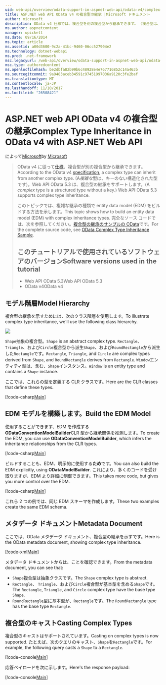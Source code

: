 ```yaml
---
uid: web-api/overview/odata-support-in-aspnet-web-api/odata-v4/complex-type-inheritance-in-odata-v4
title: ASP.NET web API OData v4 の複合型の継承 |Microsoft ドキュメント
author: microsoft
description: OData v4 仕様では、複合型を別の複合型から継承できます。 (複合型は、キーがない場合は構造化型です)。Web API しています.
ms.author: aspnetcontent
manager: wpickett
ms.date: 09/16/2014
ms.topic: article
ms.assetid: a00d3600-9c2a-41bc-9460-06cc527904e2
ms.technology: dotnet-webapi
ms.prod: .net-framework
msc.legacyurl: /web-api/overview/odata-support-in-aspnet-web-api/odata-v4/complex-type-inheritance-in-odata-v4
msc.type: authoredcontent
ms.openlocfilehash: be2dbfa82b99b6c48928e4e767716852c14a463b
ms.sourcegitcommit: 9a9483aceb34591c97451997036a9120c3fe2baf
ms.translationtype: MT
ms.contentlocale: ja-JP
ms.lasthandoff: 11/10/2017
ms.locfileid: "26508421"
---
```

<a name="complex-type-inheritance-in-odata-v4-with-aspnet-web-api"></a><span data-ttu-id="19864-104">ASP.NET web API OData v4 の複合型の継承</span><span class="sxs-lookup"><span data-stu-id="19864-104">Complex Type Inheritance in OData v4 with ASP.NET Web API</span></span>
====================
<span data-ttu-id="19864-105">によって[Microsoft](https://github.com/microsoft)</span><span class="sxs-lookup"><span data-stu-id="19864-105">by [Microsoft](https://github.com/microsoft)</span></span>

> <span data-ttu-id="19864-106">OData v4 に従って[仕様](http://www.odata.org/documentation/odata-version-4-0/)、複合型が別の複合型から継承できます。</span><span class="sxs-lookup"><span data-stu-id="19864-106">According to the OData v4 [specification](http://www.odata.org/documentation/odata-version-4-0/), a complex type can inherit from another complex type.</span></span> <span data-ttu-id="19864-107">(A*複雑な*型は、キーのない構造化された型です)。Web API OData 5.3 は、複合型の継承をサポートします。</span><span class="sxs-lookup"><span data-stu-id="19864-107">(A *complex* type is a structured type without a key.) Web API OData 5.3 supports complex type inheritance.</span></span>
> 
> <span data-ttu-id="19864-108">このトピックでは、複雑な継承の種類で entity data model (EDM) をビルドする方法を示します。</span><span class="sxs-lookup"><span data-stu-id="19864-108">This topic shows how to build an entity data model (EDM) with complex inheritance types.</span></span> <span data-ttu-id="19864-109">完全なソース コードでは、次を参照してください。[複合型の継承のサンプルの OData](http://aspnet.codeplex.com/sourcecontrol/latest#Samples/WebApi/OData/v4/ODataComplexTypeInheritanceSample/ReadMe.txt)です。</span><span class="sxs-lookup"><span data-stu-id="19864-109">For the complete source code, see [OData Complex Type Inheritance Sample](http://aspnet.codeplex.com/sourcecontrol/latest#Samples/WebApi/OData/v4/ODataComplexTypeInheritanceSample/ReadMe.txt).</span></span>
> 
> ## <a name="software-versions-used-in-the-tutorial"></a><span data-ttu-id="19864-110">このチュートリアルで使用されているソフトウェアのバージョン</span><span class="sxs-lookup"><span data-stu-id="19864-110">Software versions used in the tutorial</span></span>
> 
> 
> - <span data-ttu-id="19864-111">Web API OData 5.3</span><span class="sxs-lookup"><span data-stu-id="19864-111">Web API OData 5.3</span></span>
> - <span data-ttu-id="19864-112">OData v4</span><span class="sxs-lookup"><span data-stu-id="19864-112">OData v4</span></span>


## <a name="model-hierarchy"></a><span data-ttu-id="19864-113">モデル階層</span><span class="sxs-lookup"><span data-stu-id="19864-113">Model Hierarchy</span></span>

<span data-ttu-id="19864-114">複合型の継承を示すためには、次のクラス階層を使用します。</span><span class="sxs-lookup"><span data-stu-id="19864-114">To illustrate complex type inheritance, we'll use the following class hierarchy.</span></span>

![](complex-type-inheritance-in-odata-v4/_static/image1.png)

<span data-ttu-id="19864-115">`Shape`抽象の複合型。</span><span class="sxs-lookup"><span data-stu-id="19864-115">`Shape` is an abstract complex type.</span></span> <span data-ttu-id="19864-116">`Rectangle`、 `Triangle`、および`Circle`複合型から派生`Shape`、および`RoundRectangle`から派生した`Rectangle`です。</span><span class="sxs-lookup"><span data-stu-id="19864-116">`Rectangle`, `Triangle`, and `Circle` are complex types derived from `Shape`, and `RoundRectangle` derives from `Rectangle`.</span></span> <span data-ttu-id="19864-117">`Window`エンティティ型は、含む、`Shape`インスタンス。</span><span class="sxs-lookup"><span data-stu-id="19864-117">`Window` is an entity type and contains a `Shape` instance.</span></span>

<span data-ttu-id="19864-118">ここでは、これらの型を定義する CLR クラスです。</span><span class="sxs-lookup"><span data-stu-id="19864-118">Here are the CLR classes that define these types.</span></span>

[!code-csharp[Main](complex-type-inheritance-in-odata-v4/samples/sample1.cs)]

## <a name="build-the-edm-model"></a><span data-ttu-id="19864-119">EDM モデルを構築します。</span><span class="sxs-lookup"><span data-stu-id="19864-119">Build the EDM Model</span></span>

<span data-ttu-id="19864-120">使用することができます、EDM を作成する**ODataConventionModelBuilder**CLR 型から継承関係を推測します。</span><span class="sxs-lookup"><span data-stu-id="19864-120">To create the EDM, you can use **ODataConventionModelBuilder**, which infers the inheritance relationships from the CLR types.</span></span>

[!code-csharp[Main](complex-type-inheritance-in-odata-v4/samples/sample2.cs)]

<span data-ttu-id="19864-121">ビルドすることも、EDM、明示的に使用する**ため**です。</span><span class="sxs-lookup"><span data-stu-id="19864-121">You can also build the EDM explicitly, using **ODataModelBuilder**.</span></span> <span data-ttu-id="19864-122">これにより、多くのコードを受け取りますが、EDM より詳細に制御できます。</span><span class="sxs-lookup"><span data-stu-id="19864-122">This takes more code, but gives you more control over the EDM.</span></span>

[!code-csharp[Main](complex-type-inheritance-in-odata-v4/samples/sample3.cs)]

<span data-ttu-id="19864-123">これら 2 つの例では、同じ EDM スキーマを作成します。</span><span class="sxs-lookup"><span data-stu-id="19864-123">These two examples create the same EDM schema.</span></span>

## <a name="metadata-document"></a><span data-ttu-id="19864-124">メタデータ ドキュメント</span><span class="sxs-lookup"><span data-stu-id="19864-124">Metadata Document</span></span>

<span data-ttu-id="19864-125">ここでは、OData メタデータ ドキュメント、複合型の継承を示すです。</span><span class="sxs-lookup"><span data-stu-id="19864-125">Here is the OData metadata document, showing complex type inheritance.</span></span>

[!code-xml[Main](complex-type-inheritance-in-odata-v4/samples/sample4.xml?highlight=13,17,25,30)]

<span data-ttu-id="19864-126">メタデータ ドキュメントからは、ことを確認できます。</span><span class="sxs-lookup"><span data-stu-id="19864-126">From the metadata document, you can see that:</span></span>

- <span data-ttu-id="19864-127">`Shape`複合型は抽象クラスです。</span><span class="sxs-lookup"><span data-stu-id="19864-127">The `Shape` complex type is abstract.</span></span>
- <span data-ttu-id="19864-128">`Rectangle`、 `Triangle`、および`Circle`複合型が基本型を含める`Shape`です。</span><span class="sxs-lookup"><span data-stu-id="19864-128">The `Rectangle`, `Triangle`, and `Circle` complex type have the base type `Shape`.</span></span>
- <span data-ttu-id="19864-129">`RoundRectangle`型に基本型が、`Rectangle`です。</span><span class="sxs-lookup"><span data-stu-id="19864-129">The `RoundRectangle` type has the base type `Rectangle`.</span></span>

## <a name="casting-complex-types"></a><span data-ttu-id="19864-130">複合型のキャスト</span><span class="sxs-lookup"><span data-stu-id="19864-130">Casting Complex Types</span></span>

<span data-ttu-id="19864-131">複合型のキャストはサポートされています。</span><span class="sxs-lookup"><span data-stu-id="19864-131">Casting on complex types is now supported.</span></span> <span data-ttu-id="19864-132">たとえば、次のクエリのキャスト、`Shape`を`Rectangle`です。</span><span class="sxs-lookup"><span data-stu-id="19864-132">For example, the following query casts a `Shape` to a `Rectangle`.</span></span>

[!code-console[Main](complex-type-inheritance-in-odata-v4/samples/sample5.cmd)]

<span data-ttu-id="19864-133">応答ペイロードを次に示します。</span><span class="sxs-lookup"><span data-stu-id="19864-133">Here's the response payload:</span></span>

[!code-console[Main](complex-type-inheritance-in-odata-v4/samples/sample6.cmd)]
